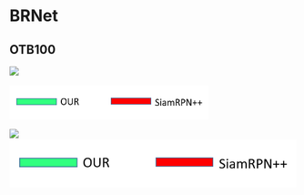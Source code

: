 # BRNet


## OTB100
![](https://github.com/s90210jacklen/BRNet/blob/main/GIrl2.gif)

<img src="https://github.com/s90210jacklen/BRNet/blob/main/label.png" width="350" height="60">


![](https://github.com/s90210jacklen/BRNet/blob/main/Sfood.gif)
![Label](https://github.com/s90210jacklen/BRNet/blob/main/label.png)
